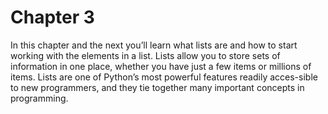 # Chapter 3

In this chapter and the next you’ll learn what lists are and how to start working 
with the elements in a list. Lists allow you to store sets of information in one 
place, whether you have just a few items or millions of items. 
Lists are one of Python’s most powerful features readily acces-sible to new 
programmers, and they tie together many important concepts in programming.
